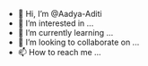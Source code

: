 - 👋 Hi, I’m @Aadya-Aditi
- 👀 I’m interested in ...
- 🌱 I’m currently learning ...
- 💞️ I’m looking to collaborate on ...
- 📫 How to reach me ...

<!---
Aadya-Aditi/Aadya-Aditi is a ✨ special ✨ repository because its `README.md` (this file) appears on your GitHub profile.
You can click the Preview link to take a look at your changes.
--->
